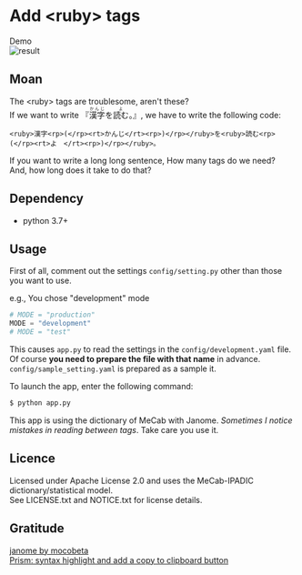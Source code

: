 # Add \<ruby\> tags
Demo  
![result](https://github.com/GuitarBuilderClass/add_ruby_tags/blob/master/doc/ruby.gif?raw=true)

## Moan
The \<ruby\> tags are troublesome, aren't these?  
If we want to write 『<ruby>漢字<rp>(</rp><rt>かんじ</rt><rp>)</rp></ruby>を<ruby>読む<rp>(</rp><rt>よ　</rt><rp>)</rp></ruby>。』, we have to write the following code:
```
<ruby>漢字<rp>(</rp><rt>かんじ</rt><rp>)</rp></ruby>を<ruby>読む<rp>(</rp><rt>よ　</rt><rp>)</rp></ruby>。
```
If you want to write a long long sentence, How many tags do we need?  
And, how long does it take to do that?


## Dependency
- python 3.7+

## Usage
First of all, comment out the settings `config/setting.py` other than those you want to use.

e.g., You chose "development" mode
```python
# MODE = "production"
MODE = "development"
# MODE = "test"
```
This causes `app.py` to read the settings in the `config/development.yaml` file.
Of course **you need to prepare the file with that name** in advance.  
`config/sample_setting.yaml` is prepared as a sample it.

To launch the app, enter the following command:
```bash
$ python app.py
```

This app is using the dictionary of MeCab with Janome.
*Sometimes I notice mistakes in reading between tags*.
Take care you use it.

## Licence
Licensed under Apache License 2.0 and uses the MeCab-IPADIC dictionary/statistical model.  
See LICENSE.txt and NOTICE.txt for license details.

## Gratitude
[janome by mocobeta](https://github.com/mocobeta/janome)   
[Prism: syntax highlight and add a copy to clipboard button](https://prismjs.com/)
